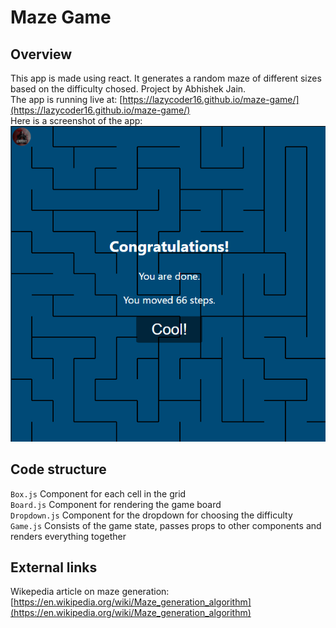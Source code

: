 # Maze Game

## Overview

This app is made using react. It generates a random maze of different sizes based on the difficulty chosed. Project by Abhishek Jain.  
The app is running live at: [https://lazycoder16.github.io/maze-game/](https://lazycoder16.github.io/maze-game/)  
Here is a screenshot of the app:  
![Alt text](assets/screenshot.png?raw=true "Screenshot")

## Code structure

`Box.js` Component for each cell in the grid  
`Board.js` Component for rendering the game board  
`Dropdown.js` Component for the dropdown for choosing the difficulty  
`Game.js` Consists of the game state, passes props to other components and renders everything together

## External links

Wikepedia article on maze generation: [https://en.wikipedia.org/wiki/Maze_generation_algorithm](https://en.wikipedia.org/wiki/Maze_generation_algorithm)
